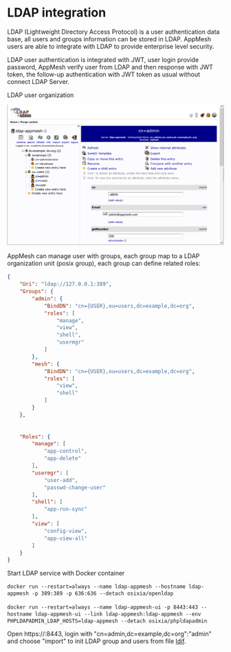 # LDAP integration

LDAP (Lightweight Directory Access Protocol) is a user authentication data base, all users and groups information can be stored in LDAP. AppMesh users are able to integrate with LDAP to provide enterprise level security.

LDAP user authentication is integrated with JWT, user login provide password, AppMesh verify user from LDAP and then response with JWT token, the follow-up authentication with JWT token as usual without connect LDAP Server.

LDAP user organization

![phpldapadmin](https://raw.githubusercontent.com/laoshanxi/picture/master/wiki/ldap.png)

AppMesh can manage user with groups, each group map to a LDAP organization unit (posix group), each group can define related roles:

```json
{
    "Uri": "ldap://127.0.0.1:389",
    "Groups": {
        "admin": {
            "BindDN": "cn={USER},ou=users,dc=example,dc=org",
            "roles": [
                "manage",
                "view",
                "shell",
                "usermgr"
            ]
        },
        "mesh": {
            "BindDN": "cn={USER},ou=users,dc=example,dc=org",
            "roles": [
                "view",
                "shell"
            ]
        }
    },


    "Roles": {
        "manage": [
            "app-control",
            "app-delete"
        ],
        "usermgr": [
            "user-add",
            "passwd-change-user"
        ],
        "shell": [
            "app-run-sync"
        ],
        "view": [
            "config-view",
            "app-view-all"
        ]
    }
}
```

Start LDAP service with Docker container

```shell
docker run --restart=always --name ldap-appmesh --hostname ldap-appmesh -p 389:389 -p 636:636 --detach osixia/openldap

docker run --restart=always --name ldap-appmesh-ui -p 8443:443 --hostname ldap-appmesh-ui --link ldap-appmesh:ldap-appmesh --env PHPLDAPADMIN_LDAP_HOSTS=ldap-appmesh --detach osixia/phpldapadmin
```

Open https://<docker-host-name>:8443, login with "cn=admin,dc=example,dc=org":"admin" and choose "import" to init LDAP group and users from file [ldif](https://raw.githubusercontent.com/laoshanxi/app-mesh/main/src/daemon/security/ldapplugin/ldap_export.ldif).
